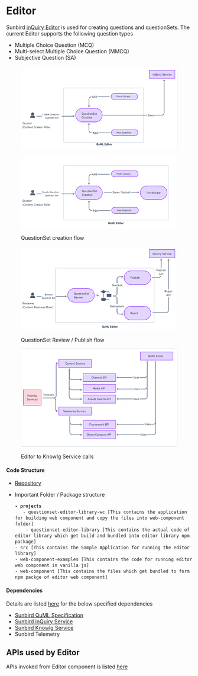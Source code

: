 # Editor

Sunbird [inQuiry Editor](../../product-and-developer-guide/question-and-question-set-editor/architecture.md) is used for creating questions and questionSets. The current Editor supports the following question types

* Multiple Choice Question (MCQ)
* Multi-select Multiple Choice Question (MMCQ)
* Subjective Question (SA)

<figure><img src="../../../.gitbook/assets/image (36).png" alt=""><figcaption></figcaption></figure>

<figure><img src="../../../.gitbook/assets/image (3).png" alt=""><figcaption><p>QuestionSet creation flow</p></figcaption></figure>

<figure><img src="../../../.gitbook/assets/image (30).png" alt=""><figcaption><p>QuestionSet Review / Publish flow</p></figcaption></figure>

<figure><img src="../../../.gitbook/assets/image (44).png" alt=""><figcaption><p>Editor to Knowlg Service calls</p></figcaption></figure>

#### Code Structure

* [Repository](https://inquiry.sunbird.org/learn/product-and-developer-guide/question-and-question-set-editor/source-code)
*   Important Folder / Package structure

    <pre><code><strong>- projects
    </strong>	- questionset-editor-library-wc [This contains the application for building web component and copy the files into web-component folder]
    	- questionset-editor-library [This contains the actual code of editor library which get build and bundled into editor library npm package]
    - src [This contains the Sample Application for running the editor library]
    - web-component-examples [This contains the code for running editor web component in vanilla js]
    - web-component [This contains the files which get bundled to form npm packge of editor web component]
    </code></pre>

#### Dependencies

Details are listed [here](https://inquiry.sunbird.org/use/learn-more/dependencies) for the below specified dependencies

* [Sunbird QuML Specification](https://quml.sunbird.org/)
* [Sunbird inQuiry Service](inquiry-service.md)&#x20;
* [Sunbird Knowlg Service](https://knowlg.sunbird.org/)
* Sunbird Telemetry

## APIs used by Editor

APIs invoked from Editor component is listed [here](https://app.gitbook.com/o/-Mi9QwJlsfb7xuxTBc0J/s/Wu4HIWGkb7dD4y0Kup4W/\~/changes/294/learn/product-and-developer-guide/question-and-question-set-editor/apis)
